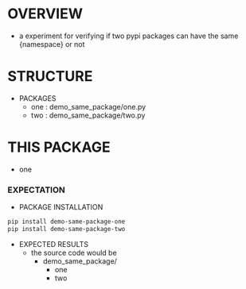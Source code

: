 # OVERVIEW
* a experiment for verifying if two pypi packages can have the same {namespace} or not

# STRUCTURE
* PACKAGES
  * one : demo_same_package/one.py
  * two : demo_same_package/two.py

# THIS PACKAGE
* one


### EXPECTATION
* PACKAGE INSTALLATION
``` bash
pip install demo-same-package-one
pip install demo-same-package-two
```

* EXPECTED RESULTS
  * the source code would be
    * demo_same_package/
      - one
      - two

